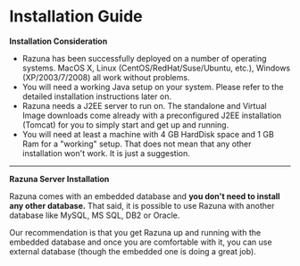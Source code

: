 # Installation Guide

**Installation Consideration**

* Razuna has been successfully deployed on a number of operating systems. MacOS X, Linux (CentOS/RedHat/Suse/Ubuntu, etc.), Windows (XP/2003/7/2008) all work without problems.
* You will need a working Java setup on your system. Please refer to the detailed installation instructions later on.
* Razuna needs a J2EE server to run on. The standalone and Virtual Image downloads come already with a preconfigured J2EE installation (Tomcat) for you to simply start and get up and running.
* You will need at least a machine with 4 GB HardDisk space and 1 GB Ram for a "working" setup. That does not mean that any other installation won't work. It is just a suggestion. 
___

**Razuna Server Installation**

Razuna comes with an embedded database and **you don't need to install any other database.** That said, it is possible to use Razuna with another database like MySQL, MS SQL, DB2 or Oracle.

Our recommendation is that you get Razuna up and running with the embedded database and once you are comfortable with it, you can use external database (though the embedded one is doing a great job).



